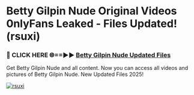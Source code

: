 # Betty Gilpin Nude Original Videos 0nlyFans Leaked - Files Updated! (rsuxi)

<h3>🔴 CLICK HERE 🌐==►► <a href="https://tinyurl.com/5h6xmrr3" rel="nofollow">Betty Gilpin Nude Updated Files</a></h3>

Get Betty Gilpin Nude and all content. Now you can access all videos and pictures of Betty Gilpin Nude. New Updated Files 2025!

[![rsuxi](https://i.imgur.com/KVD873Z.gif)](https://tinyurl.com/5h6xmrr3)
